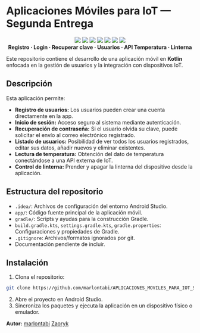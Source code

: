 # Aplicaciones Móviles para IoT — Segunda Entrega

<div align="center">

  <!-- Badges representativos del stack y funcionalidades -->
  <img src="https://img.shields.io/badge/Kotlin-7F52FF?style=for-the-badge&logo=kotlin&logoColor=white"/>
  <img src="https://img.shields.io/badge/Android-3DDC84?style=for-the-badge&logo=android&logoColor=white"/>
  <img src="https://img.shields.io/badge/IOT-000000?style=for-the-badge&logo=raspberrypi&logoColor=white"/>
  <img src="https://img.shields.io/badge/API-0052CC?style=for-the-badge&logo=googlecloud&logoColor=white"/>
  <img src="https://img.shields.io/badge/Email-EA4335?style=for-the-badge&logo=gmail&logoColor=white"/>
  <img src="https://img.shields.io/badge/Linterna-FFD700?style=for-the-badge&logo=flash&logoColor=black"/>
  <img src="https://img.shields.io/badge/Temperatura-FF5733?style=for-the-badge&logo=thermometer&logoColor=white"/>
  
  <br>
  <b>Registro · Login · Recuperar clave · Usuarios · API Temperatura · Linterna</b>
</div>


Este repositorio contiene el desarrollo de una aplicación móvil en **Kotlin** enfocada en la gestión de usuarios y la integración con dispositivos IoT.

## Descripción

Esta aplicación permite:
- **Registro de usuarios:** Los usuarios pueden crear una cuenta directamente en la app.
- **Inicio de sesión:** Acceso seguro al sistema mediante autenticación.
- **Recuperación de contraseña:** Si el usuario olvida su clave, puede solicitar el envío al correo electrónico registrado.
- **Listado de usuarios:** Posibilidad de ver todos los usuarios registrados, editar sus datos, añadir nuevos y eliminar existentes.
- **Lectura de temperatura:** Obtención del dato de temperatura conectándose a una API externa de IoT.
- **Control de linterna:** Prender y apagar la linterna del dispositivo desde la aplicación.

## Estructura del repositorio

- `.idea/`: Archivos de configuración del entorno Android Studio.
- `app/`: Código fuente principal de la aplicación móvil.
- `gradle/`: Scripts y ayudas para la construcción Gradle.
- `build.gradle.kts`, `settings.gradle.kts`, `gradle.properties`: Configuraciones y propiedades de Gradle.
- `.gitignore`: Archivos/formatos ignorados por git.
- Documentación pendiente de incluir.

## Instalación

1. Clona el repositorio:

```bash
git clone https://github.com/marlontabi/APLICACIONES_MOVILES_PARA_IOT_SEGUNDA_ENTRAGA_MC_MT.git
```

2. Abre el proyecto en Android Studio.
3. Sincroniza los paquetes y ejecuta la aplicación en un dispositivo físico o emulador.

**Autor:** [marlontabi](https://github.com/marlontabi)   [Zaoryk](https://github.com/Zaoryk)


